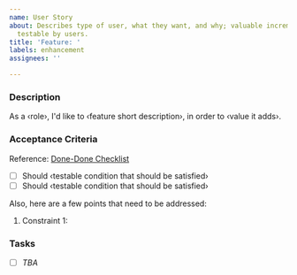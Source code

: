 ```yaml
---
name: User Story
about: Describes type of user, what they want, and why; valuable increment of functionality,
  testable by users.
title: 'Feature: '
labels: enhancement
assignees: ''

---
```


### Description
As a ‹role›, I'd like to ‹feature short description›, in order to ‹value it adds›.

### Acceptance Criteria
Reference: [Done-Done Checklist](https://github.com/Microsoft/code-with-engineering-playbook/blob/master/Engineering/BestPractices/DoneDone.md)
- [ ] Should ‹testable condition that should be satisfied›
- [ ] Should ‹testable condition that should be satisfied›

Also, here are a few points that need to be addressed:

1. Constraint 1:

### Tasks
- [ ] _TBA_
